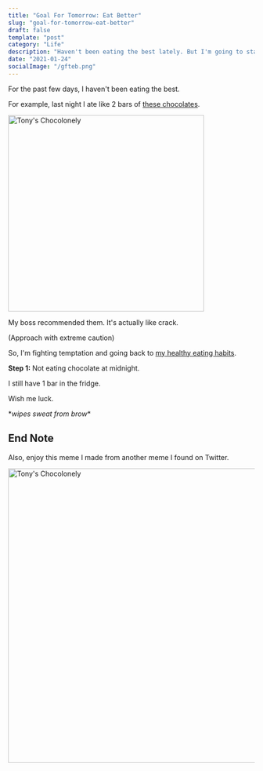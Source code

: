 ```yaml
---
title: "Goal For Tomorrow: Eat Better"
slug: "goal-for-tomorrow-eat-better"
draft: false
template: "post"
category: "Life"
description: "Haven't been eating the best lately. But I'm going to start fighting temptation and get back on my healthy eating habits."
date: "2021-01-24"
socialImage: "/gfteb.png"
---
```


For the past few days, I haven't been eating the best.

For example, last night I ate like 2 bars of [these chocolates](https://tonyschocolonely.com/us/en).

<img src="/tcl.jpg" alt="Tony's Chocolonely" border="0" width="400">

<br />

My boss recommended them. It's actually like crack.

(Approach with extreme caution)

So, I'm fighting temptation and going back to [my healthy eating habits](https://antdke.co/posts/eat-your-greens).

**Step 1:** Not eating chocolate at midnight.

I still have 1 bar in the fridge.

Wish me luck.

\*_wipes sweat from brow_\*

## End Note

Also, enjoy this meme I made from another meme I found on Twitter.

<img src="/tcl-meme.png" alt="Tony's Chocolonely" border="0" width="600">

<br />
